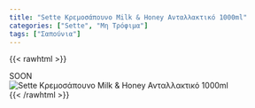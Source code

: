 ```yaml
---
title: "Sette Κρεμοσάπουνο Milk & Honey Ανταλλακτικό 1000ml"
categories: ["Sette", "Μη Τρόφιμα"]
tags: ["Σαπούνια"]
---
```

{{< rawhtml >}}

<div class="sload418"><div class="product">SOON<br><div class="pimg"><img alt="Sette Κρεμοσάπουνο Milk &amp; Honey Ανταλλακτικό 1000ml" title="Sette Κρεμοσάπουνο Milk &amp; Honey Ανταλλακτικό 1000ml" src="/media/images/sette-kremosapouno-milk-&amp;-honey-antallaktiko-1000ml.jpg"></div></div></div>
{{< /rawhtml >}}


